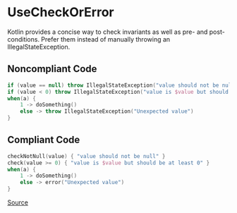 # UseCheckOrError

Kotlin provides a concise way to check invariants as well as pre- and post-conditions.
Prefer them instead of manually throwing an IllegalStateException.

## Noncompliant Code

```kotlin
if (value == null) throw IllegalStateException("value should not be null")
if (value < 0) throw IllegalStateException("value is $value but should be at least 0")
when(a) {
    1 -> doSomething()
    else -> throw IllegalStateException("Unexpected value")
}
```
## Compliant Code

```kotlin
checkNotNull(value) { "value should not be null" }
check(value >= 0) { "value is $value but should be at least 0" }
when(a) {
    1 -> doSomething()
    else -> error("Unexpected value")
}
```

[Source](https://detekt.github.io/detekt/style.html#usecheckorerror)
